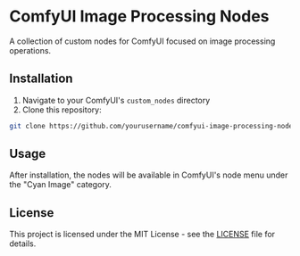 # ComfyUI Image Processing Nodes

A collection of custom nodes for ComfyUI focused on image processing operations.

## Installation

1. Navigate to your ComfyUI's `custom_nodes` directory
2. Clone this repository:
```bash
git clone https://github.com/yourusername/comfyui-image-processing-nodes.git
```

## Usage

After installation, the nodes will be available in ComfyUI's node menu under the "Cyan Image" category.

## License

This project is licensed under the MIT License - see the [LICENSE](LICENSE) file for details. 